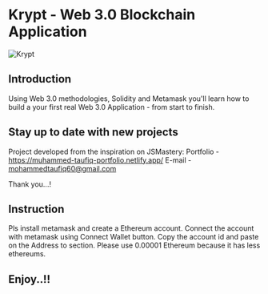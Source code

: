 # Krypt - Web 3.0 Blockchain Application
![Krypt](https://i.ibb.co/DVF4tNW/image.png)

## Introduction

Using Web 3.0 methodologies, Solidity and Metamask you'll learn how to build a your first real Web 3.0 Application - from start to finish.


## Stay up to date with new projects
Project developed from the inspiration on JSMastery: 
Portfolio - https://muhammed-taufiq-portfolio.netlify.app/
E-mail - mohammedtaufiq60@gmail.com

Thank you...!


## Instruction
Pls install metamask and create a Ethereum account.
Connect the account with metamask using Connect Wallet button.
Copy the account id and paste on the Address to section.
Please use 0.00001 Ethereum because it has less ethereums.


## Enjoy..!!




